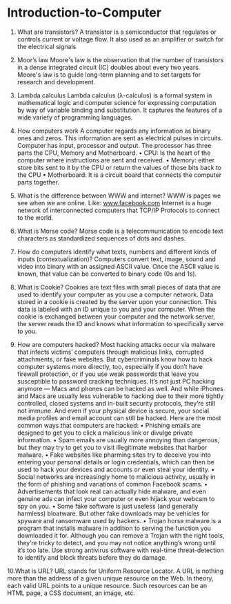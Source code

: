 # Introduction-to-Computer
1. What are transistors?
A transistor is a semiconductor that regulates or controls current or voltage flow. It also used as an amplifier or switch for the electrical signals

2. Moor’s law
Moore's law is the observation that the number of transistors in a dense integrated circuit (IC) doubles about every two years. Moore's law is to guide long-term planning and to set targets for research and development.

3. Lambda calculus
Lambda calculus (λ-calculus) is a formal system in mathematical logic and computer science for expressing computation by way of variable binding and substitution. It captures the features of a wide variety of programming languages.

4. How computers work
A computer regards any information as binary ones and zeros. This information are sent as electrical pulses in circuits.
Computer has input, processor and output. The processor has three parts the CPU, Memory and Motherboard.
•	CPU: Is the heart of the computer where instructions are sent and received.
•	Memory: either store bits sent to it by the CPU or return the values of those bits back to the CPU
•	Motherboard: It is a circuit board that connects the computer parts together.

5. What is the difference between WWW and internet?
WWW is pages we see when we are online. Like: www.facebook.com
Internet is a huge network of interconnected computers that TCP/IP Protocols to connect to the world.

6. What is Morse code?
Morse code is a telecommunication to encode text characters as standardized sequences of dots and dashes.

7. How do computers identify what texts, numbers and different kinds of inputs (contextualization)?
Computers convert text, image, sound and video into binary with an assigned ASCII value. Once the ASCII value is known, that value can be converted to binary code (0s and 1s).

8. What is Cookie?
Cookies are text files with small pieces of data that are used to identify your computer as you use a computer network. Data stored in a cookie is created by the server upon your connection. This data is labeled with an ID unique to you and your computer. When the cookie is exchanged between your computer and the network server, the server reads the ID and knows what information to specifically serve to you.

9. How are computers hacked?
Most hacking attacks occur via malware that infects victims’ computers through malicious links, corrupted attachments, or fake websites. But cybercriminals know how to hack computer systems more directly, too, especially if you don’t have firewall protection, or if you use weak passwords that leave you susceptible to password cracking techniques.
It’s not just PC hacking anymore — Macs and phones can be hacked as well. And while iPhones and Macs are usually less vulnerable to hacking due to their more tightly controlled, closed systems and in-built security protocols, they’re still not immune. And even if your physical device is secure, your social media profiles and email account can still be hacked.
Here are the most common ways that computers are hacked:
•	Phishing emails are designed to get you to click a malicious link or divulge private information.
•	Spam emails are usually more annoying than dangerous, but they may try to get you to visit illegitimate websites that harbor malware.
•	Fake websites like pharming sites try to deceive you into entering your personal details or login credentials, which can then be used to hack your devices and accounts or even steal your identity.
•	Social networks are increasingly home to malicious activity, usually in the form of phishing and variations of common Facebook scams.
•	Advertisements that look real can actually hide malware, and even genuine ads can infect your computer or even hijack your webcam to spy on you.
•	Some fake software is just useless (and generally harmless) bloatware. But other fake downloads may be vehicles for spyware and ransomware used by hackers.
•	Trojan horse malware is a program that installs malware in addition to serving the function you downloaded it for. Although you can remove a Trojan with the right tools, they’re tricky to detect, and you may not notice anything’s wrong until it’s too late. Use strong antivirus software with real-time threat-detection to identify and block threats before they do damage.

10.What is URL?
URL stands for Uniform Resource Locator. A URL is nothing more than the address of a given unique resource on the Web. In theory, each valid URL points to a unique resource. Such resources can be an HTML page, a CSS document, an image, etc.
